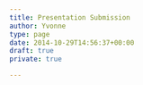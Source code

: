 ```yaml
---
title: Presentation Submission
author: Yvonne
type: page
date: 2014-10-29T14:56:37+00:00
draft: true
private: true

---
```

